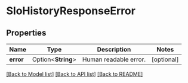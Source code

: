 # SloHistoryResponseError

## Properties

Name | Type | Description | Notes
------------ | ------------- | ------------- | -------------
**error** | Option<**String**> | Human readable error. | [optional]

[[Back to Model list]](../README.md#documentation-for-models) [[Back to API list]](../README.md#documentation-for-api-endpoints) [[Back to README]](../README.md)


